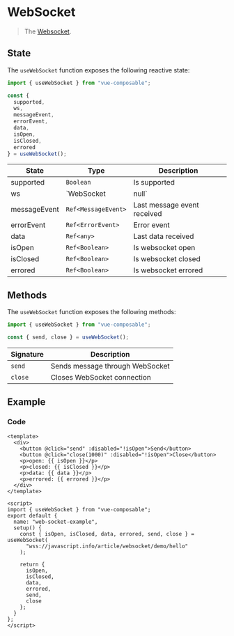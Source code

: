 # WebSocket

> The [Websocket](https://developer.mozilla.org/en-US/docs/Web/API/WebSocket).

## State

The `useWebSocket` function exposes the following reactive state:

```js
import { useWebSocket } from "vue-composable";

const {
  supported,
  ws,
  messageEvent,
  errorEvent,
  data,
  isOpen,
  isClosed,
  errored
} = useWebSocket();
```

| State        | Type                | Description                 |
| ------------ | ------------------- | --------------------------- |
| supported    | `Boolean`           | Is supported                |
| ws           | `WebSocket|null`    | WebSocket instance, returns `null` if `supported === false`         |
| messageEvent | `Ref<MessageEvent>` | Last message event received |
| errorEvent   | `Ref<ErrorEvent>`   | Error event                 |
| data         | `Ref<any>`          | Last data received          |
| isOpen       | `Ref<Boolean>`      | Is websocket open           |
| isClosed     | `Ref<Boolean>`      | Is websocket closed         |
| errored      | `Ref<Boolean>`      | Is websocket errored        |

## Methods

The `useWebSocket` function exposes the following methods:

```js
import { useWebSocket } from "vue-composable";

const { send, close } = useWebSocket();
```

| Signature | Description                     |
| --------- | ------------------------------- |
| `send`    | Sends message through WebSocket |
| `close`   | Closes WebSocket connection     |

## Example

<web-socket-example/>

### Code

```vue
<template>
  <div>
    <button @click="send" :disabled="!isOpen">Send</button>
    <button @click="close(1000)" :disabled="!isOpen">Close</button>
    <p>open: {{ isOpen }}</p>
    <p>closed: {{ isClosed }}</p>
    <p>data: {{ data }}</p>
    <p>errored: {{ errored }}</p>
  </div>
</template>

<script>
import { useWebSocket } from "vue-composable";
export default {
  name: "web-socket-example",
  setup() {
    const { isOpen, isClosed, data, errored, send, close } = useWebSocket(
      "wss://javascript.info/article/websocket/demo/hello"
    );

    return {
      isOpen,
      isClosed,
      data,
      errored,
      send,
      close
    };
  }
};
</script>
```
